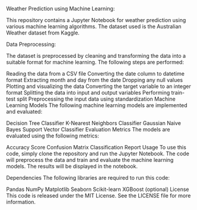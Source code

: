 Weather Prediction using Machine Learning:

This repository contains a Jupyter Notebook for weather prediction using various machine learning algorithms. The dataset used is the Australian Weather dataset from Kaggle.

Data Preprocessing:

The dataset is preprocessed by cleaning and transforming the data into a suitable format for machine learning. The following steps are performed:

Reading the data from a CSV file
Converting the date column to datetime format
Extracting month and day from the date
Dropping any null values
Plotting and visualizing the data
Converting the target variable to an integer format
Splitting the data into input and output variables
Performing train-test split
Preprocessing the input data using standardization
Machine Learning Models
The following machine learning models are implemented and evaluated:

Decision Tree Classifier
K-Nearest Neighbors Classifier
Gaussian Naive Bayes
Support Vector Classifier
Evaluation Metrics
The models are evaluated using the following metrics:

Accuracy Score
Confusion Matrix
Classification Report
Usage
To use this code, simply clone the repository and run the Jupyter Notebook. The code will preprocess the data and train and evaluate the machine learning models. The results will be displayed in the notebook.

Dependencies
The following libraries are required to run this code:

Pandas
NumPy
Matplotlib
Seaborn
Scikit-learn
XGBoost (optional)
License
This code is released under the MIT License. See the LICENSE file for more information.